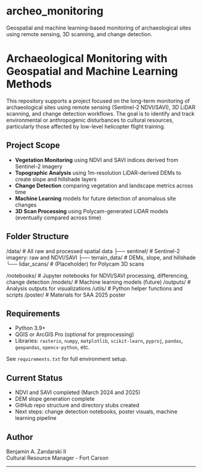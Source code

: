 # archeo_monitoring
Geospatial and machine learning-based monitoring of archaeological sites using remote sensing, 3D scanning, and change detection.

# Archaeological Monitoring with Geospatial and Machine Learning Methods

This repository supports a project focused on the long-term monitoring of archaeological sites using remote sensing (Sentinel-2 NDVI/SAVI), 3D LiDAR scanning, and change detection workflows. The goal is to identify and track environmental or anthropogenic disturbances to cultural resources, particularly those affected by low-level helicopter flight training.

## Project Scope

- **Vegetation Monitoring** using NDVI and SAVI indices derived from Sentinel-2 imagery
- **Topographic Analysis** using 1m-resolution LiDAR-derived DEMs to create slope and hillshade layers
- **Change Detection** comparing vegetation and landscape metrics across time
- **Machine Learning** models for future detection of anomalous site changes
- **3D Scan Processing** using Polycam-generated LiDAR models (eventually compared across time)

## Folder Structure
/data/ # All raw and processed spatial data ├── sentinel/ # Sentinel-2 imagery: raw and NDVI/SAVI ├── terrain_data/ # DEMs, slope, and hillshade └── lidar_scans/ # (Placeholder) for Polycam 3D scans

/notebooks/ # Jupyter notebooks for NDVI/SAVI processing, differencing, change detection /models/ # Machine learning models (future) /outputs/ # Analysis outputs for visualizations /utils/ # Python helper functions and scripts /poster/ # Materials for SAA 2025 poster

## Requirements

- Python 3.9+
- QGIS or ArcGIS Pro (optional for preprocessing)
- Libraries: `rasterio`, `numpy`, `matplotlib`, `scikit-learn`, `pyproj`, `pandas`, `geopandas`, `opencv-python`, etc.

See `requirements.txt` for full environment setup.

## Current Status

- NDVI and SAVI completed (March 2024 and 2025)
- DEM slope generation complete
- GitHub repo structure and directory stubs created
- Next steps: change detection notebooks, poster visuals, machine learning pipeline

## Author

Benjamin A. Zandarski II  
Cultural Resource Manager - Fort Carson


---

